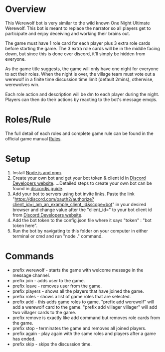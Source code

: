 # Overview

This Werewolf bot is very similar to the wild known One Night Ultimate Werewolf. This bot is meant to replace the narrator so all players get to participate and enjoy deceiving and working their brains out.

The game must have 1 role card for each player plus 3 extra role cards before starting the game. The 3 extra role cards will be in the middle facing down, but since this is done over discord, it'll simply be hidden from everyone.

As the game title suggests, the game will only have one night for everyone to act their roles. When the night is over, the village team must vote out a werewolf in a finite time discussion time limit (default 2mins), otherwise, werewolves win.

Each role action and description will be dm to each player during the night. Players can then do their actions by reacting to the bot's message emojis.

# Roles/Rule

The full detail of each roles and complete game rule can be found in the official game manual [Rules](https://www.fgbradleys.com/rules/rules2/OneNightUltimateWerewolf-rules.pdf).

# Setup

1. Install [Node.js and npm](https://www.npmjs.com/get-npm).
2. Create your own bot and get your bot token & client id in [Discord Developers website](https://discord.com/developers/applications/).
   ...Detailed steps to create your own bot can be found in [discordjs.guide](https://discordjs.guide/preparations/setting-up-a-bot-application.html#creating-your-bot).
3. Add your bot to servers using bot invite links. Paste the link "https://discord.com/oauth2/authorize?client_id=i_am_an_example_client_id&scope=bot" in your desired browser and change value after the "client_id=" to your bot client id from [Discord Developers website](https://discord.com/developers/applications/).
4. Add the bot token to the config.json file where it says "token" : "bot token here".
5. Run the bot by navigating to this folder on your computer in either terminal or cmd and run "node ." command.

# Commands

-   prefix werewolf - starts the game with welcome message in the message channel.
-   prefix join - adds user to the game.
-   prefix leave - removes user from the game.
-   prefix players - shows all the players that have joined the game.
-   prefix roles - shows a list of game roles that are selected.
-   prefix add - this adds game roles to game.
    "prefix add werewolf" will add a werewolf card to the game.
    "prefix add villager villager" will add two villager cards to the game.
-   prefix remove is exactly like add command but removes role cards from the game.
-   prefix stop - terminates the game and removes all joined players.
-   prefix again - play again with the same roles and players after a game has ended.
-   prefix skip - skips the discussion time.
